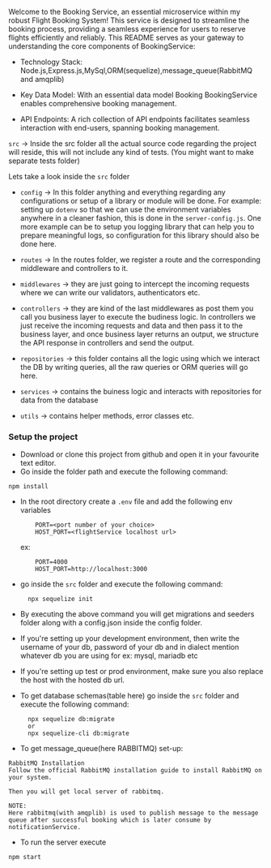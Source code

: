  Welcome to the Booking Service, an essential microservice within my robust Flight Booking System! This service is designed to streamline the booking process, providing a seamless experience for users to reserve flights efficiently and reliably.
 This README serves as your gateway to understanding the core components of BookingService:

- Technology Stack: Node.js,Express.js,MySql,ORM(sequelize),message_queue(RabbitMQ and amqplib)

- Key Data Model: With an essential data model Booking BookingService enables comprehensive booking management.

- API Endpoints: A rich collection of API endpoints facilitates seamless interaction with end-users, spanning booking management.

`src` -> Inside the src folder all the actual source code regarding the project will reside, this will not include any kind of tests. (You might want to make separate tests folder)

Lets take a look inside the `src` folder

 - `config` -> In this folder anything and everything regarding any configurations or setup of a library or module will be done. For example: setting up `dotenv` so that we can use the environment variables anywhere in a cleaner fashion, this is done in the `server-config.js`. One more example can be to setup you logging library that can help you to prepare meaningful logs, so configuration for this library should also be done here. 

 - `routes` -> In the routes folder, we register a route and the corresponding middleware and controllers to it. 

 - `middlewares` -> they are just going to intercept the incoming requests where we can write our validators, authenticators etc. 

 - `controllers` -> they are kind of the last middlewares as post them you call you business layer to execute the budiness logic. In controllers we just receive the incoming requests and data and then pass it to the business layer, and once business layer returns an output, we structure the API response in controllers and send the output. 

 - `repositories` -> this folder contains all the logic using which we interact the DB by writing queries, all the raw queries or ORM queries will go here.

 - `services` -> contains the buiness logic and interacts with repositories for data from the database

 - `utils` -> contains helper methods, error classes etc.

### Setup the project

 - Download or clone this project from github and open it in your favourite text editor. 
 - Go inside the folder path and execute the following command:
  ```
  npm install
  ```
 - In the root directory create a `.env` file and add the following env variables
    ```
        PORT=<port number of your choice>
        HOST_PORT=<flightService localhost url>
    ```
    ex: 
    ```
        PORT=4000
        HOST_PORT=http://localhost:3000
    ```
 - go inside the `src` folder and execute the following command:
    ```
      npx sequelize init
    ```
 - By executing the above command you will get migrations and seeders folder along with a config.json inside the config folder. 
 - If you're setting up your development environment, then write the username of your db, password of your db and in dialect mention whatever db you are using for ex: mysql, mariadb etc
 - If you're setting up test or prod environment, make sure you also replace the host with the hosted db url.

- To get database schemas(table here) go inside the `src` folder and execute the following command:
    ```
      npx sequelize db:migrate
      or
      npx sequelize-cli db:migrate
    ```
- To get message_queue(here RABBITMQ) set-up:
```
RabbitMQ Installation
Follow the official RabbitMQ installation guide to install RabbitMQ on your system.

Then you will get local server of rabbitmq.

```

``` 
NOTE:
Here rabbitmq(with amqplib) is used to publish message to the message queue after successful booking which is later consume by notificationService.
```
 - To run the server execute
 ```
 npm start
 ```

 